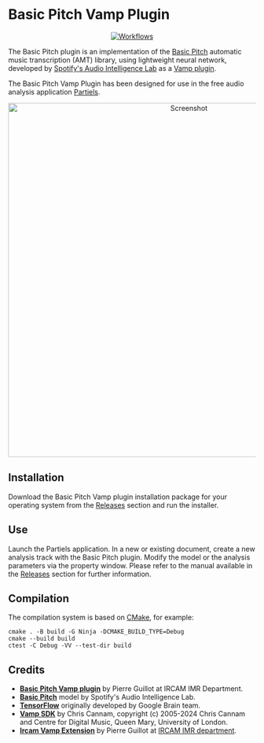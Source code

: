 # Basic Pitch Vamp Plugin

<p align="center">
    <a href="https://github.com/Ircam-Partiels/basic-pitch-vamp-plugin/actions/workflows/ci.yml"><img src="https://github.com/Ircam-Partiels/basic-pitch-vamp-plugin/actions/workflows/ci.yml/badge.svg" alt="Workflows"></a>
  </p>

The Basic Pitch plugin is an implementation of the [Basic Pitch](https://github.com/spotify/basic-pitch) automatic music transcription (AMT) library, using lightweight neural network, developed by [Spotify's Audio Intelligence Lab](https://research.atspotify.com/audio-intelligence/) as a [Vamp plugin](https://www.vamp-plugins.org/).

The Basic Pitch Vamp Plugin has been designed for use in the free audio analysis application [Partiels](https://forum.ircam.fr/projects/detail/partiels/).

<p align="center">
<img src="./resource/Screenshot.png" alt="Screenshot" width=720>
</p>

## Installation

Download the Basic Pitch Vamp plugin installation package for your operating system from the [Releases](https://github.com/Ircam-Partiels/basic-pitch-vamp-plugin/releases) section and run the installer. 

## Use 

Launch the Partiels application. In a new or existing document, create a new analysis track with the Basic Pitch plugin. Modify the model or the analysis parameters via the property window. Please refer to the manual available in the [Releases](https://github.com/Ircam-Partiels/basic-pitch-vamp-plugin/releases) section for further information.

## Compilation

The compilation system is based on [CMake](https://cmake.org/), for example:
```
cmake . -B build -G Ninja -DCMAKE_BUILD_TYPE=Debug
cmake --build build
ctest -C Debug -VV --test-dir build
```

## Credits

- **[Basic Pitch Vamp plugin](https://www.ircam.fr/)** by Pierre Guillot at IRCAM IMR Department.
- **[Basic Pitch](https://github.com/spotify/basic-pitch)** model by Spotify's Audio Intelligence Lab.
- **[TensorFlow](https://github.com/tensorflow/tensorflow)** originally developed by Google Brain team. 
- **[Vamp SDK](https://github.com/vamp-plugins/vamp-plugin-sdk)** by Chris Cannam, copyright (c) 2005-2024 Chris Cannam and Centre for Digital Music, Queen Mary, University of London.
- **[Ircam Vamp Extension](https://github.com/Ircam-Partiels/ircam-vamp-extension)** by Pierre Guillot at [IRCAM IMR department](https://www.ircam.fr/).  
